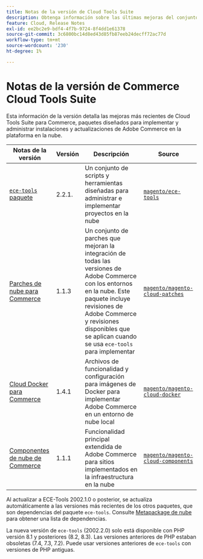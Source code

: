 ```yaml
---
title: Notas de la versión de Cloud Tools Suite
description: Obtenga información sobre las últimas mejoras del conjunto de herramientas de la nube para Adobe Commerce.
feature: Cloud, Release Notes
exl-id: ee2bc2e9-bdf4-4f7b-9724-8f4dd1e61378
source-git-commit: 3c6800bc14d8ed43d85fb87eeb24decff72ac77d
workflow-type: tm+mt
source-wordcount: '230'
ht-degree: 1%

---
```


# Notas de la versión de Commerce Cloud Tools Suite

Esta información de la versión detalla las mejoras más recientes de Cloud Tools Suite para Commerce, paquetes diseñados para implementar y administrar instalaciones y actualizaciones de Adobe Commerce en la plataforma en la nube.

| Notas de la versión | Versión | Descripción | Source |
| ----------------- |-----------| ---------------------------------------- | --------------------------- |
| [`ece-tools` paquete](ece-tools-package.md) | 2.2.1. | Un conjunto de scripts y herramientas diseñadas para administrar e implementar proyectos en la nube | [`magento/ece-tools`](https://github.com/magento/ece-tools/tree/2002.2.1) |
| [Parches de nube para Commerce](cloud-patches.md) | 1.1.3 | Un conjunto de parches que mejoran la integración de todas las versiones de Adobe Commerce con los entornos en la nube. Este paquete incluye revisiones de Adobe Commerce y revisiones disponibles que se aplican cuando se usa `ece-tools` para implementar | [`magento/magento-cloud-patches`](https://github.com/magento/magento-cloud-patches/tree/1.1.3) |
| [Cloud Docker para Commerce](cloud-docker.md) | 1.4.1 | Archivos de funcionalidad y configuración para imágenes de Docker para implementar Adobe Commerce en un entorno de nube local | [`magento/magento-cloud-docker`](https://github.com/magento/magento-cloud-docker/tree/1.4.1) |
| [Componentes de nube de Commerce](cloud-components.md) | 1.1.1 | Funcionalidad principal extendida de Adobe Commerce para sitios implementados en la infraestructura en la nube | [`magento/magento-cloud-components`](https://github.com/magento/magento-cloud-components/tree/1.1.1) |

Al actualizar a ECE-Tools 2002.1.0 o posterior, se actualiza automáticamente a las versiones más recientes de los otros paquetes, que son dependencias del paquete `ece-tools`. Consulte [Metapackage de nube](../development/overview.md#cloud-metapackage) para obtener una lista de dependencias.

La nueva versión de `ece-tools` (2002.2.0) solo está disponible con PHP versión 8.1 y posteriores (8.2, 8.3). Las versiones anteriores de PHP estaban obsoletas (7.4, 7.3, 7.2). Puede usar versiones anteriores de `ece-tools` con versiones de PHP antiguas.
